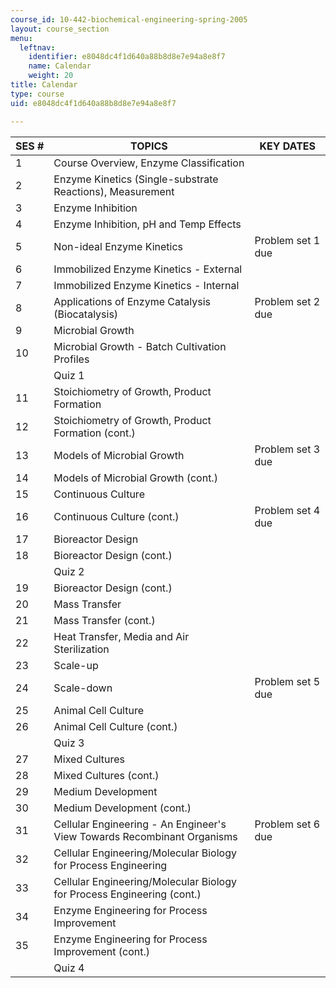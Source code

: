 ```yaml
---
course_id: 10-442-biochemical-engineering-spring-2005
layout: course_section
menu:
  leftnav:
    identifier: e8048dc4f1d640a88b8d8e7e94a8e8f7
    name: Calendar
    weight: 20
title: Calendar
type: course
uid: e8048dc4f1d640a88b8d8e7e94a8e8f7

---
```


| SES # | TOPICS | KEY DATES |
| --- | --- | --- |
| 1 | Course Overview, Enzyme Classification |  |
| 2 | Enzyme Kinetics (Single-substrate Reactions), Measurement |  |
| 3 | Enzyme Inhibition |  |
| 4 | Enzyme Inhibition, pH and Temp Effects |  |
| 5 | Non-ideal Enzyme Kinetics | Problem set 1 due |
| 6 | Immobilized Enzyme Kinetics - External |  |
| 7 | Immobilized Enzyme Kinetics - Internal |  |
| 8 | Applications of Enzyme Catalysis (Biocatalysis) | Problem set 2 due |
| 9 | Microbial Growth |  |
| 10 | Microbial Growth - Batch Cultivation Profiles |  |
|  | Quiz 1 |  |
| 11 | Stoichiometry of Growth, Product Formation |  |
| 12 | Stoichiometry of Growth, Product Formation (cont.) |  |
| 13 | Models of Microbial Growth | Problem set 3 due |
| 14 | Models of Microbial Growth (cont.) |  |
| 15 | Continuous Culture |  |
| 16 | Continuous Culture (cont.) | Problem set 4 due |
| 17 | Bioreactor Design |  |
| 18 | Bioreactor Design (cont.) |  |
|  | Quiz 2 |  |
| 19 | Bioreactor Design (cont.) |  |
| 20 | Mass Transfer |  |
| 21 | Mass Transfer (cont.) |  |
| 22 | Heat Transfer, Media and Air Sterilization |  |
| 23 | Scale-up |  |
| 24 | Scale-down | Problem set 5 due |
| 25 | Animal Cell Culture |  |
| 26 | Animal Cell Culture (cont.) |  |
|  | Quiz 3 |  |
| 27 | Mixed Cultures |  |
| 28 | Mixed Cultures (cont.) |  |
| 29 | Medium Development |  |
| 30 | Medium Development (cont.) |  |
| 31 | Cellular Engineering - An Engineer's View Towards Recombinant Organisms | Problem set 6 due |
| 32 | Cellular Engineering/Molecular Biology for Process Engineering |  |
| 33 | Cellular Engineering/Molecular Biology for Process Engineering (cont.) |  |
| 34 | Enzyme Engineering for Process Improvement |  |
| 35 | Enzyme Engineering for Process Improvement (cont.) |  |
|  | Quiz 4 |
